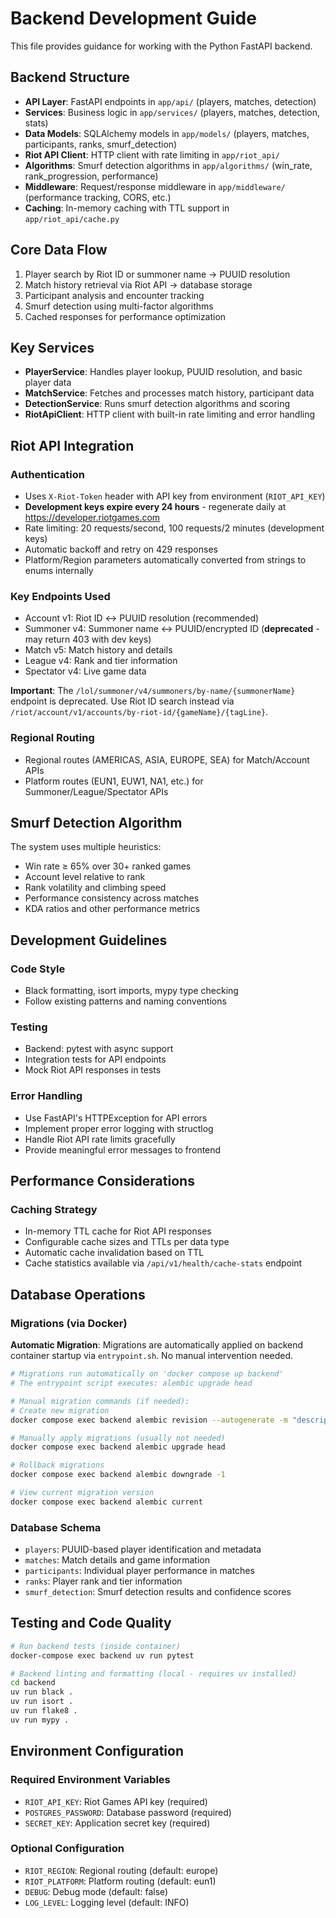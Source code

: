 # Backend Development Guide

This file provides guidance for working with the Python FastAPI backend.

## Backend Structure

- **API Layer**: FastAPI endpoints in `app/api/` (players, matches, detection)
- **Services**: Business logic in `app/services/` (players, matches, detection, stats)
- **Data Models**: SQLAlchemy models in `app/models/` (players, matches, participants, ranks, smurf_detection)
- **Riot API Client**: HTTP client with rate limiting in `app/riot_api/`
- **Algorithms**: Smurf detection algorithms in `app/algorithms/` (win_rate, rank_progression, performance)
- **Middleware**: Request/response middleware in `app/middleware/` (performance tracking, CORS, etc.)
- **Caching**: In-memory caching with TTL support in `app/riot_api/cache.py`

## Core Data Flow

1. Player search by Riot ID or summoner name → PUUID resolution
2. Match history retrieval via Riot API → database storage
3. Participant analysis and encounter tracking
4. Smurf detection using multi-factor algorithms
5. Cached responses for performance optimization

## Key Services

- **PlayerService**: Handles player lookup, PUUID resolution, and basic player data
- **MatchService**: Fetches and processes match history, participant data
- **DetectionService**: Runs smurf detection algorithms and scoring
- **RiotApiClient**: HTTP client with built-in rate limiting and error handling

## Riot API Integration

### Authentication
- Uses `X-Riot-Token` header with API key from environment (`RIOT_API_KEY`)
- **Development keys expire every 24 hours** - regenerate daily at https://developer.riotgames.com
- Rate limiting: 20 requests/second, 100 requests/2 minutes (development keys)
- Automatic backoff and retry on 429 responses
- Platform/Region parameters automatically converted from strings to enums internally

### Key Endpoints Used
- Account v1: Riot ID ↔ PUUID resolution (recommended)
- Summoner v4: Summoner name ↔ PUUID/encrypted ID (**deprecated** - may return 403 with dev keys)
- Match v5: Match history and details
- League v4: Rank and tier information
- Spectator v4: Live game data

**Important**: The `/lol/summoner/v4/summoners/by-name/{summonerName}` endpoint is deprecated. Use Riot ID search instead via `/riot/account/v1/accounts/by-riot-id/{gameName}/{tagLine}`.

### Regional Routing
- Regional routes (AMERICAS, ASIA, EUROPE, SEA) for Match/Account APIs
- Platform routes (EUN1, EUW1, NA1, etc.) for Summoner/League/Spectator APIs

## Smurf Detection Algorithm

The system uses multiple heuristics:
- Win rate ≥ 65% over 30+ ranked games
- Account level relative to rank
- Rank volatility and climbing speed
- Performance consistency across matches
- KDA ratios and other performance metrics

## Development Guidelines

### Code Style
- Black formatting, isort imports, mypy type checking
- Follow existing patterns and naming conventions

### Testing
- Backend: pytest with async support
- Integration tests for API endpoints
- Mock Riot API responses in tests

### Error Handling
- Use FastAPI's HTTPException for API errors
- Implement proper error logging with structlog
- Handle Riot API rate limits gracefully
- Provide meaningful error messages to frontend

## Performance Considerations

### Caching Strategy
- In-memory TTL cache for Riot API responses
- Configurable cache sizes and TTLs per data type
- Automatic cache invalidation based on TTL
- Cache statistics available via `/api/v1/health/cache-stats` endpoint

## Database Operations

### Migrations (via Docker)

**Automatic Migration**: Migrations are automatically applied on backend container startup via `entrypoint.sh`. No manual intervention needed.

```bash
# Migrations run automatically on 'docker compose up backend'
# The entrypoint script executes: alembic upgrade head

# Manual migration commands (if needed):
# Create new migration
docker compose exec backend alembic revision --autogenerate -m "description"

# Manually apply migrations (usually not needed)
docker compose exec backend alembic upgrade head

# Rollback migrations
docker compose exec backend alembic downgrade -1

# View current migration version
docker compose exec backend alembic current
```

### Database Schema
- `players`: PUUID-based player identification and metadata
- `matches`: Match details and game information
- `participants`: Individual player performance in matches
- `ranks`: Player rank and tier information
- `smurf_detection`: Smurf detection results and confidence scores

## Testing and Code Quality

```bash
# Run backend tests (inside container)
docker-compose exec backend uv run pytest

# Backend linting and formatting (local - requires uv installed)
cd backend
uv run black .
uv run isort .
uv run flake8 .
uv run mypy .
```

## Environment Configuration

### Required Environment Variables
- `RIOT_API_KEY`: Riot Games API key (required)
- `POSTGRES_PASSWORD`: Database password (required)
- `SECRET_KEY`: Application secret key (required)

### Optional Configuration
- `RIOT_REGION`: Regional routing (default: europe)
- `RIOT_PLATFORM`: Platform routing (default: eun1)
- `DEBUG`: Debug mode (default: false)
- `LOG_LEVEL`: Logging level (default: INFO)
